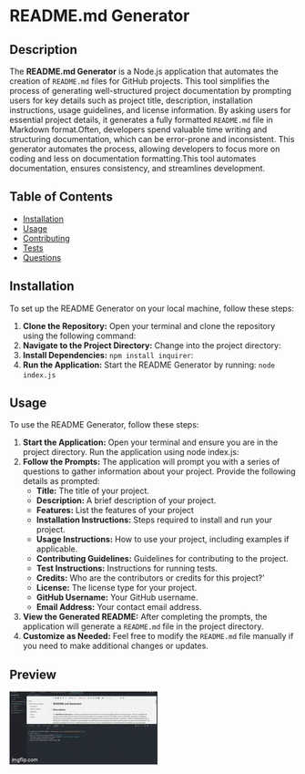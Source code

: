 # README.md Generator

## Description

The **README.md Generator** is a Node.js application that automates the creation of `README.md` files for GitHub projects. This tool simplifies the process of generating well-structured project documentation by prompting users for key details such as project title, description, installation instructions, usage guidelines, and license information. By asking users for essential project details, it generates a fully formatted `README.md` file in Markdown format.Often, developers spend valuable time writing and structuring documentation, which can be error-prone and inconsistent. This generator automates the process, allowing developers to focus more on coding and less on documentation formatting.This tool automates documentation, ensures consistency, and streamlines development.

## Table of Contents

* [Installation](#installation)
* [Usage](#usage)
* [Contributing](#contributing)
* [Tests](#tests)
* [Questions](#questions)

## Installation

To set up the README Generator on your local machine, follow these steps:

1. **Clone the Repository:**
   Open your terminal and clone the repository using the following command:
2. **Navigate to the Project Directory:**
   Change into the project directory:
3. **Install Dependencies:**
   `npm install inquirer`:
4. **Run the Application:**
   Start the README Generator by running: `node index.js`

## Usage

To use the README Generator, follow these steps:

1. **Start the Application:**
   Open your terminal and ensure you are in the project directory. Run the application using node index.js:
2. **Follow the Prompts:**
   The application will prompt you with a series of questions to gather information about your project. Provide the following details as prompted:
   * **Title:** The title of your project.
   * **Description:** A brief description of your project.
   * **Features:** List the features of your project
   * **Installation Instructions:** Steps required to install and run your project.
   * **Usage Instructions:** How to use your project, including examples if applicable.
   * **Contributing Guidelines:** Guidelines for contributing to the project.
   * **Test Instructions:** Instructions for running tests.
   * **Credits:** Who are the contributors or credits for this project?'
   * **License:** The license type for your project.
   * **GitHub Username:** Your GitHub username.
   * **Email Address:** Your contact email address.
3. **View the Generated README:**
   After completing the prompts, the application will generate a `README.md` file in the project directory.
4. **Customize as Needed:**
   Feel free to modify the `README.md` file manually if you need to make additional changes or updates.

## Preview

![1722326340057](image/README/1722326340057.png)
